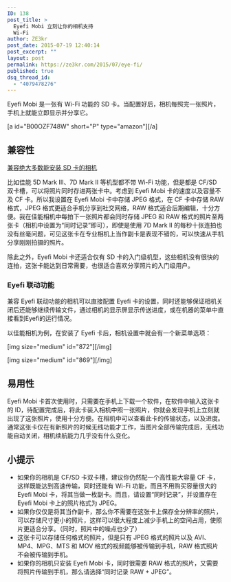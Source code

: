 ```yaml
---
ID: 138
post_title: >
  Eyefi Mobi 立刻让你的相机支持
  Wi-Fi
author: ZE3kr
post_date: 2015-07-19 12:40:14
post_excerpt: ""
layout: post
permalink: https://ze3kr.com/2015/07/eye-fi/
published: true
dsq_thread_id:
  - "4079478276"
---
```

Eyefi Mobi 是一张有 Wi-Fi 功能的 SD 卡。当配置好后，相机每照完一张照片，手机上就能立即显示并分享它。

[a id="B00OZF748W" short="P" type="amazon"][/a]

<!--more-->
## 兼容性
<a href="http://www.eyefi.com/cameras">兼容绝大多数能安装 SD 卡的相机</a>

比如佳能 5D Mark III、7D Mark II 等机型都不带 Wi-Fi 功能，但是都是 CF/SD 双卡槽，可以将照片同时存进两张卡中。考虑到 Eyefi Mobi 卡的速度以及容量不及 CF 卡。所以我设置在 Eyefi Mobi 卡中存储 JPEG 格式，在 CF 卡中存储 RAW 格式，JPEG 格式更适合手机分享到社交网络，RAW 格式适合后期编辑，十分方便。我在佳能相机中每拍下一张照片都会同时存储 JPEG 和 RAW 格式的照片至两张卡（相机中设置为“同时记录”即可），即使是使用 7D Mark II 的每秒十张连拍也没有丝毫问题，可见这张卡在专业相机上当作副卡是表现不错的，可以快速从手机分享刚刚拍摄的照片。

除此之外，Eyefi Mobi 卡还适合仅有 SD 卡的入门级机型，这些相机没有很快的连拍，这张卡能达到日常需要，也很适合喜欢分享照片的入门级用户。

### Eyefi 联动功能
兼容 Eyefi 联动功能的相机可以直接配置 Eyefi 卡的设置，同时还能够保证相机关闭后还能够继续传输文件，通过相机的显示屏显示传送进度，或在机器的菜单中直接看到Eyefi的运行情况。

以佳能相机为例，在安装了 Eyefi 卡后，相机设置中就会有一个新菜单选项：

[img size="medium" id="872"][/img]

[img size="medium" id="869"][/img]

## 易用性
Eyefi Mobi 卡首次使用时，只需要在手机上下载一个软件，在软件中输入这张卡的 ID，待配置完成后，将此卡装入相机中照一张照片，你就会发现手机上立刻就出现了这张照片，使用十分方便。在相机中可以查看此卡的传输状态，以及进度。通常这张卡仅在有新照片的时候无线功能才工作，当图片全部传输完成后，无线功能自动关闭，相机续航能力几乎没有什么变化。

## 小提示

+ 如果你的相机是 CF/SD 卡双卡槽，建议你仍然配一个高性能大容量 CF 卡，这样既能达到高速传输，同时还能有 Wi-Fi 功能，而且不用购买容量很大的 Eyefi Mobi 卡，将其当做一枚副卡。而且，请设置“同时记录”，并设置存在 Eyefi Mobi 卡上的照片格式为 JPEG。
+ 如果你仅仅是将其当作副卡，那么你不需要在这张卡上保存全分辨率的照片，可以存储尺寸更小的照片，这样可以很大程度上减少手机上的空间占用，使照片更适合分享。（同时，照片中的噪点也少了）
+ 这张卡可以存储任何格式的照片，但是只有 JPEG 格式的照片以及 AVI、MP4、MPG、MTS 和 MOV 格式的视频能够被传输到手机，RAW 格式照片不会被传输到手机。
+ 如果你的相机只安装 Eyefi Mobi 卡，同时很需要 RAW 格式的照片，又需要将照片传输到手机，那么请选择“同时记录 RAW + JPEG”。